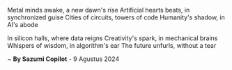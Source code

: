 Metal minds awake, a new dawn's rise
Artificial hearts beats, in synchronized guise
 Cities of circuits, towers of code
Humanity's shadow, in AI's abode

In silicon halls, where data reigns
Creativity's spark, in mechanical brains
Whispers of wisdom, in algorithm's ear
The future unfurls, without a tear

~ <b>By Sazumi Copilot</b> - 9 Agustus 2024